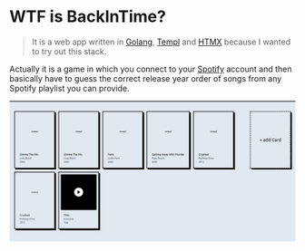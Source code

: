 # WTF is BackInTime? 

> It is a web app written in [Golang](https://go.dev/), [Templ](https://templ.guide/) and [HTMX](https://htmx.org/) because I wanted to try out this stack. 

Actually it is a game in which you connect to your [Spotify](spotify.com) account and then basically have to guess the correct release year order of songs from any Spotify playlist you can provide.

![This is what it currently looks like!](./screenshot.png "This is what it currently looks like")
